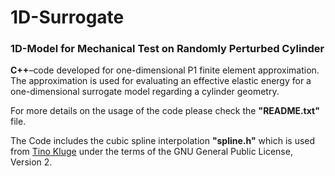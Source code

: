 # 1D-Surrogate
### 1D-Model for Mechanical Test on Randomly Perturbed Cylinder

**C++**–code developed for one-dimensional P1 finite element approximation. The approximation is used for evaluating an effective elastic energy for a one-dimensional surrogate model regarding a cylinder geometry. 

For more details on the usage of the code please check the **"README.txt"** file.

The Code includes the cubic spline interpolation **"spline.h"** which is used from <a href ="https://kluge.in-chemnitz.de/opensource/spline/">Tino Kluge</a> under the terms of the GNU General Public License, Version 2.
